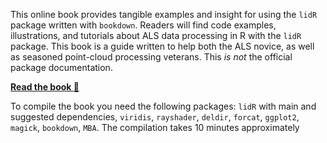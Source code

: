 This online book provides tangible examples and insight for using the `lidR` package written with `bookdown`. Readers will find code examples, illustrations, and tutorials about ALS data processing in R with the `lidR` package. This book is a guide written to help both the ALS novice, as well as seasoned point-cloud processing veterans. This *is not* the official package documentation.

**[Read the book :book:](https://jean-romain.github.io/lidRbook/)**

To compile the book you need the following packages: `lidR` with main and suggested dependencies, `viridis`, `rayshader`, `deldir`, `forcat`, `ggplot2`, `magick`, `bookdown`, `MBA`. The compilation takes 10 minutes approximately
